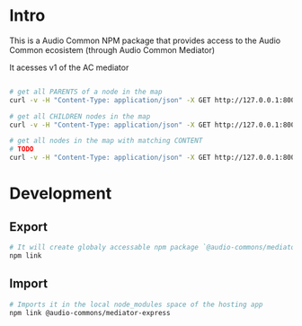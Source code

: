 # Intro

This is a Audio Common NPM package that provides access to the Audio Common ecosistem (through Audio Common Mediator)

It acesses v1 of the AC mediator

```sh

# get all PARENTS of a node in the map
curl -v -H "Content-Type: application/json" -X GET http://127.0.0.1:8001/search/parents/in-map/58068a04a37162160341d402/59d3fb284b077e6c540f758e

# get all CHILDREN nodes in the map
curl -v -H "Content-Type: application/json" -X GET http://127.0.0.1:8001/search/children/in-map/58068a04a37162160341d402/59d3bdcf0d1f92de005c85a9

# get all nodes in the map with matching CONTENT
# TODO
curl -v -H "Content-Type: application/json" -X GET http://127.0.0.1:8001/search/content/in-map/58068a04a37162160341d402/filters=name+content&tekst=Акорди

```

# Development

## Export

```sh
# It will create globaly accessable npm package `@audio-commons/mediator-express`
npm link
```

## Import

```sh
# Imports it in the local node_modules space of the hosting app
npm link @audio-commons/mediator-express
```
